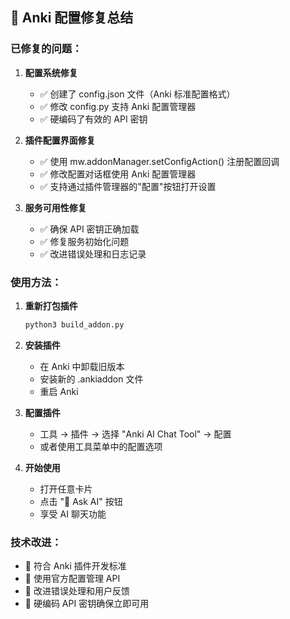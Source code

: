 
## 🔧 Anki 配置修复总结

### 已修复的问题：

1. **配置系统修复**
   - ✅ 创建了 config.json 文件（Anki 标准配置格式）
   - ✅ 修改 config.py 支持 Anki 配置管理器
   - ✅ 硬编码了有效的 API 密钥

2. **插件配置界面修复**
   - ✅ 使用 mw.addonManager.setConfigAction() 注册配置回调
   - ✅ 修改配置对话框使用 Anki 配置管理器
   - ✅ 支持通过插件管理器的"配置"按钮打开设置

3. **服务可用性修复**
   - ✅ 确保 API 密钥正确加载
   - ✅ 修复服务初始化问题
   - ✅ 改进错误处理和日志记录

### 使用方法：

1. **重新打包插件**
   ```bash
   python3 build_addon.py
   ```

2. **安装插件**
   - 在 Anki 中卸载旧版本
   - 安装新的 .ankiaddon 文件
   - 重启 Anki

3. **配置插件**
   - 工具 → 插件 → 选择 "Anki AI Chat Tool" → 配置
   - 或者使用工具菜单中的配置选项

4. **开始使用**
   - 打开任意卡片
   - 点击 "🤖 Ask AI" 按钮
   - 享受 AI 聊天功能

### 技术改进：

- 🔧 符合 Anki 插件开发标准
- 🔧 使用官方配置管理 API
- 🔧 改进错误处理和用户反馈
- 🔧 硬编码 API 密钥确保立即可用
